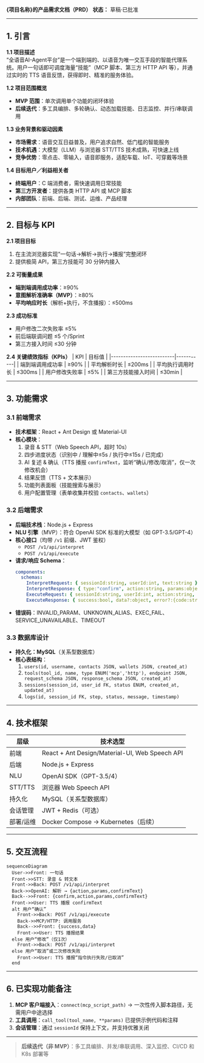 **{项目名称}的产品需求文档（PRD）**
**状态：** 草稿·已批准

---

## 1. 引言

**1.1 项目描述**  
“全语音AI-Agent平台”是一个端到端的、以语音为唯一交互手段的智能代理系统。用户一句话即可调度海量“技能”（MCP 脚本、第三方 HTTP API 等），并通过实时的 TTS 语音反馈，获得即时、精准的服务体验。

**1.2 项目范围概览**  
- **MVP 范围**：单次调用单个功能的闭环体验
- **后续迭代**：多工具编排、多轮确认、动态加载技能、日志监控、并行/串联调用

**1.3 业务背景和驱动因素**  
- **市场需求**：语音交互日益普及，用户追求自然、低门槛的智能服务
- **技术机遇**：大模型（LLM）与浏览器 STT/TTS 技术成熟，可快速上线
- **竞争优势**：零点击、零输入，语音即服务，适配车载、IoT、可穿戴等场景

**1.4 目标用户／利益相关者**  
- **终端用户**：C 端消费者，需快速调用日常技能
- **第三方开发者**：提供各类 HTTP API 或 MCP 脚本
- **内部团队**：前端、后端、测试、运维、产品经理

---

## 2. 目标与 KPI

**2.1 项目目标**  
1. 在主流浏览器实现“一句话→解析→执行→播报”完整闭环
2. 提供极简 API，第三方技能可 30 分钟内接入

**2.2 可衡量成果**  
- **端到端调用成功率**：≥90%
- **意图解析准确率（MVP）**：≥80%
- **平均响应时长**（解析+执行，不含播报）：≤500ms

**2.3 成功标准**  
- 用户修改二次失败率 ≤5%
- 前后端联调问题 ≤5 个/Sprint
- 第三方接入时间 ≤30 分钟

**2.4 关键绩效指标（KPIs）**
| KPI                      | 目标值    |
|--------------------------|-----------|
| 端到端调用成功率         | ≥90%      |
| 平均解析时长             | ≤200ms    |
| 平均执行调用时长         | ≤300ms    |
| 用户修改失败率           | ≤5%       |
| 第三方技能接入时间       | ≤30min    |

---

## 3. 功能需求

### 3.1 前端需求
- **技术框架**：React + Ant Design 或 Material-UI  
- **核心模块**：  
  1. 录音 & STT（Web Speech API，超时 10s）  
  2. 四步进度状态（识别中 / 理解中≤5s / 执行中≤15s / 已完成）  
  3. AI 复述 & 确认（TTS 播报 `confirmText`，监听“确认/修改/取消”，仅一次修改机会）  
  4. 结果反馈（TTS + 文本展示）  
  5. 功能列表面板（技能搜索与展示）  
  6. 用户配置管理（表单收集并校验 `contacts`、`wallets`）

### 3.2 后端需求
- **后端技术栈**：Node.js + Express  
- **NLU 引擎**（MVP）：符合 OpenAI SDK 标准的大模型（如 GPT-3.5/GPT-4）  
- **核心接口**（均带 `/v1` 前缀、JWT 鉴权）  
  - `POST /v1/api/interpret`  
  - `POST /v1/api/execute`  
- **请求/响应 Schema**：  
  ```yaml
  components:
    schemas:
      InterpretRequest: { sessionId:string, userId:int, text:string }
      InterpretResponse: { type:"confirm", action:string, params:object, confirmText:string }
      ExecuteRequest: { sessionId:string, userId:int, action:string, params:object }
      ExecuteResponse: { success:bool, data?:object, error?:{code:string,msg:string} }
  ```
- **错误码**：INVALID_PARAM、UNKNOWN_ALIAS、EXEC_FAIL、SERVICE_UNAVAILABLE、TIMEOUT

### 3.3 数据库设计
- **持久化：MySQL**（关系型数据库）  
- **核心表结构**：  
  1. `users(id, username, contacts JSON, wallets JSON, created_at)`  
  2. `tools(tool_id, name, type ENUM('mcp','http'), endpoint JSON, request_schema JSON, response_schema JSON, created_at)`  
  3. `sessions(session_id, user_id FK, status ENUM, created_at, updated_at)`  
  4. `logs(id, session_id FK, step, status, message, timestamp)`

---

## 4. 技术框架
| 层级      | 技术选型                                    |
|-----------|--------------------------------------------|
| 前端      | React + Ant Design/Material-UI, Web Speech API |
| 后端      | Node.js + Express                          |
| NLU       | OpenAI SDK（GPT-3.5/4）                     |
| STT/TTS   | 浏览器 Web Speech API                      |
| 持久化    | MySQL（关系型数据库）                      |
| 会话管理  | JWT + Redis（可选）                         |
| 部署/运维 | Docker Compose → Kubernetes（后续）         |

---

## 5. 交互流程
```mermaid
sequenceDiagram
  User->>Front: 一句话
  Front->>STT: 录音 & 转文本
  Front->>Back: POST /v1/api/interpret
  Back->>OpenAI: 解析 → {action,params,confirmText}
  Back-->>Front: {confirm,action,params,confirmText}
  Front->>User: TTS 播报 confirmText
  alt 用户“确认”
    Front->>Back: POST /v1/api/execute
    Back->>MCP/HTTP: 调用服务
    Back-->>Front: {success,data}
    Front->>User: TTS 播报结果
  else 用户“修改”（仅1次）
    Front->>Back: POST /v1/api/interpret
  else 用户“取消”或二次修改失败
    Front->>User: TTS 播报“指令执行失败/已取消”
  end
```

---

## 6. 已实现功能备注
1. **MCP 客户端接入**：`connect(mcp_script_path)` → 一次性传入脚本路径，无需用户中途选择
2. **工具调用**：`call_tool(tool_name, **params)` 已提供示例代码和注释
3. **会话管理**：通过 `sessionId` 保持上下文，并支持优雅关闭

---

> **后续迭代（非 MVP）**：多工具编排、并发/串联调用、深入监控、CI/CD 和 K8s 部署等

